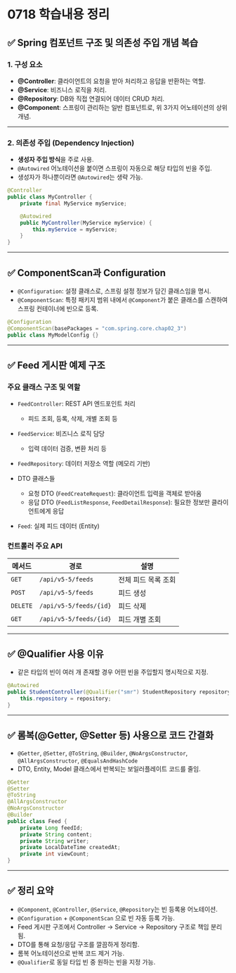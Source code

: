 # 0718 학습내용 정리

## ✅ Spring 컴포넌트 구조 및 의존성 주입 개념 복습

### 1. 구성 요소

* **@Controller**: 클라이언트의 요청을 받아 처리하고 응답을 반환하는 역할.
* **@Service**: 비즈니스 로직을 처리.
* **@Repository**: DB와 직접 연결되어 데이터 CRUD 처리.
* **@Component**: 스프링이 관리하는 일반 컴포넌트로, 위 3가지 어노테이션의 상위개념.

---

### 2. 의존성 주입 (Dependency Injection)

* **생성자 주입 방식**을 주로 사용.
* `@Autowired` 어노테이션을 붙이면 스프링이 자동으로 해당 타입의 빈을 주입.
* 생성자가 하나뿐이라면 `@Autowired`는 생략 가능.

```java
@Controller
public class MyController {
    private final MyService myService;

    @Autowired
    public MyController(MyService myService) {
        this.myService = myService;
    }
}
```

---

## ✅ ComponentScan과 Configuration

* `@Configuration`: 설정 클래스로, 스프링 설정 정보가 담긴 클래스임을 명시.
* `@ComponentScan`: 특정 패키지 범위 내에서 `@Component`가 붙은 클래스를 스캔하여 스프링 컨테이너에 빈으로 등록.

```java
@Configuration
@ComponentScan(basePackages = "com.spring.core.chap02_3")
public class MyModelConfig {}
```

---

## ✅ Feed 게시판 예제 구조

### 주요 클래스 구조 및 역할

* `FeedController`: REST API 엔드포인트 처리

  * 피드 조회, 등록, 삭제, 개별 조회 등
* `FeedService`: 비즈니스 로직 담당

  * 입력 데이터 검증, 변환 처리 등
* `FeedRepository`: 데이터 저장소 역할 (메모리 기반)
* DTO 클래스들

  * 요청 DTO (`FeedCreateRequest`): 클라이언트 입력을 객체로 받아옴
  * 응답 DTO (`FeedListResponse`, `FeedDetailResponse`): 필요한 정보만 클라이언트에게 응답
* `Feed`: 실제 피드 데이터 (Entity)

### 컨트롤러 주요 API

| 메서드      | 경로                     | 설명          |
| -------- | ---------------------- | ----------- |
| `GET`    | `/api/v5-5/feeds`      | 전체 피드 목록 조회 |
| `POST`   | `/api/v5-5/feeds`      | 피드 생성       |
| `DELETE` | `/api/v5-5/feeds/{id}` | 피드 삭제       |
| `GET`    | `/api/v5-5/feeds/{id}` | 피드 개별 조회    |

---

## ✅ @Qualifier 사용 이유

* 같은 타입의 빈이 여러 개 존재할 경우 어떤 빈을 주입할지 명시적으로 지정.

```java
@Autowired
public StudentController(@Qualifier("smr") StudentRepository repository) {
    this.repository = repository;
}
```

---

## ✅ 롬복(@Getter, @Setter 등) 사용으로 코드 간결화

* `@Getter`, `@Setter`, `@ToString`, `@Builder`, `@NoArgsConstructor`, `@AllArgsConstructor`, `@EqualsAndHashCode`
* DTO, Entity, Model 클래스에서 반복되는 보일러플레이트 코드를 줄임.

```java
@Getter
@Setter
@ToString
@AllArgsConstructor
@NoArgsConstructor
@Builder
public class Feed {
    private Long feedId;
    private String content;
    private String writer;
    private LocalDateTime createdAt;
    private int viewCount;
}
```

---

## ✅ 정리 요약

* `@Component`, `@Controller`, `@Service`, `@Repository`는 빈 등록용 어노테이션.
* `@Configuration` + `@ComponentScan` 으로 빈 자동 등록 가능.
* Feed 게시판 구조에서 Controller -> Service -> Repository 구조로 책임 분리됨.
* DTO를 통해 요청/응답 구조를 깔끔하게 정리함.
* 롬복 어노테이션으로 반복 코드 제거 가능.
* `@Qualifier`로 동일 타입 빈 중 원하는 빈을 지정 가능.
